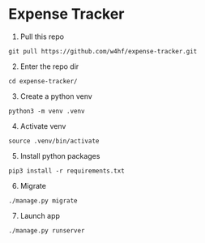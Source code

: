 # Expense Tracker

1. Pull this repo
```shell
git pull https://github.com/w4hf/expense-tracker.git
```

2. Enter the repo dir
```shell
cd expense-tracker/
```

3. Create a python venv
```shell
python3 -m venv .venv
```

4. Activate venv
```shell
source .venv/bin/activate
```

5. Install python packages
```shell
pip3 install -r requirements.txt
```

6. Migrate
```shell
./manage.py migrate
```

7. Launch app
```shell
./manage.py runserver
```